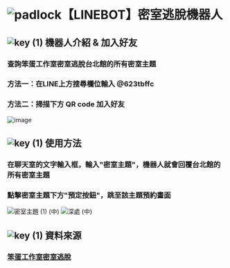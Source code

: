 #  ![padlock](https://user-images.githubusercontent.com/101789880/175941529-0cdccf95-9e5d-4498-80bb-243d6f956af7.png)【LINEBOT】密室逃脫機器人

## ![key (1)](https://user-images.githubusercontent.com/101789880/175941991-ab72fd35-910a-4ab3-b1e0-523d5846ae28.png) 機器人介紹 & 加入好友
### 查詢笨蛋工作室密室逃脫台北館的所有密室主題
### 方法一：在LINE上方搜尋欄位輸入 @623tbffc
### 方法二：掃描下方 QR code 加入好友
![image](https://user-images.githubusercontent.com/101789880/175938939-48b12ed9-625c-49a8-ac48-beec00912207.png)

## ![key (1)](https://user-images.githubusercontent.com/101789880/175941991-ab72fd35-910a-4ab3-b1e0-523d5846ae28.png) 使用方法
### 在聊天室的文字輸入框，輸入"密室主題"，機器人就會回覆台北館的所有密室主題
### 點擊密室主題下方"預定按鈕"，跳至該主題預約畫面
![密室主題 (1) (中)](https://user-images.githubusercontent.com/101789880/175946804-63a28ebc-442e-492c-bdee-45d0ca61257e.jpg)
![深處 (中)](https://user-images.githubusercontent.com/101789880/175947817-8538e765-3971-4cb4-b584-38b5220ec7ca.jpg)

## ![key (1)](https://user-images.githubusercontent.com/101789880/175941991-ab72fd35-910a-4ab3-b1e0-523d5846ae28.png) 資料來源
### [笨蛋工作室密室逃脫](https://stupidparticle.com/taipei/)
